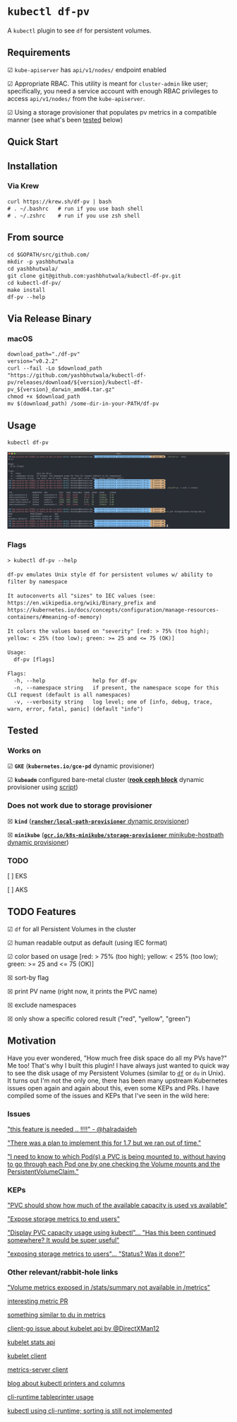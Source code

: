 # `kubectl df-pv`

A `kubectl` plugin to see `df` for persistent volumes.

## Requirements

&#9745; `kube-apiserver` has `api/v1/nodes/` endpoint enabled

&#9745; Appropriate RBAC.  This utility is meant for `cluster-admin` like user; specifically, you need a service account with enough RBAC privileges to access `api/v1/nodes/` from the `kube-apiserver`.

&#9745; Using a storage provisioner that populates pv metrics in a compatible manner (see what's been [tested](#tested) below)

## Quick Start

## Installation

### Via Krew

```shell script
curl https://krew.sh/df-pv | bash
# . ~/.bashrc   # run if you use bash shell
# . ~/.zshrc    # run if you use zsh shell
```

## From source

```shell script
cd $GOPATH/src/github.com/
mkdir -p yashbhutwala
cd yashbhutwala/
git clone git@github.com:yashbhutwala/kubectl-df-pv.git
cd kubectl-df-pv/
make install
df-pv --help
```

## Via Release Binary

### macOS

```shell script
download_path="./df-pv"
version="v0.2.2"
curl --fail -Lo $download_path "https://github.com/yashbhutwala/kubectl-df-pv/releases/download/${version}/kubectl-df-pv_${version}_darwin_amd64.tar.gz"
chmod +x $download_path
mv $(download_path) /some-dir-in-your-PATH/df-pv
```

## Usage

```shell script
kubectl df-pv
```

![example output](doc/df-pv-output.png)

### Flags

```shell
> kubectl df-pv --help

df-pv emulates Unix style df for persistent volumes w/ ability to filter by namespace

It autoconverts all "sizes" to IEC values (see: https://en.wikipedia.org/wiki/Binary_prefix and https://kubernetes.io/docs/concepts/configuration/manage-resources-containers/#meaning-of-memory)

It colors the values based on "severity" [red: > 75% (too high); yellow: < 25% (too low); green: >= 25 and <= 75 (OK)]

Usage:
  df-pv [flags]

Flags:
  -h, --help               help for df-pv
  -n, --namespace string   if present, the namespace scope for this CLI request (default is all namespaces)
  -v, --verbosity string   log level; one of [info, debug, trace, warn, error, fatal, panic] (default "info")
```

## Tested

### Works on

&#9745; **`GKE`** (**`kubernetes.io/gce-pd`** dynamic provisioner)

&#9745; **`kubeadm`** configured bare-metal cluster ([**rook ceph block**](https://rook.io/docs/rook/v1.2/ceph-block.html) dynamic provisioner using [script](https://github.com/blackducksoftware/let-me-cluster-that-for-you/blob/master/k8s-addons/storage/external-storage/ceph/install-ceph-provisioner.sh))

### Does not work due to storage provisioner

&#9746; **`kind`** ([**`rancher/local-path-provisioner`** dynamic provisioner](https://github.com/rancher/local-path-provisioner))

&#9746; **`minikube`** ([**`gcr.io/k8s-minikube/storage-provisioner`** minikube-hostpath dynamic provisioner](https://minikube.sigs.k8s.io/docs/handbook/persistent_volumes/))

### TODO

[ ] EKS

[ ] AKS

## TODO Features

&#9745; `df` for all Persistent Volumes in the cluster

&#9745; human readable output as default (using IEC format)

&#9745; color based on usage [red: > 75% (too high); yellow: < 25% (too low); green: >= 25 and <= 75 (OK)]

&#9746; sort-by flag

&#9746; print PV name (right now, it prints the PVC name)

&#9746; exclude namespaces

&#9746; only show a specific colored result ("red", "yellow", "green")

## Motivation

Have you ever wondered, "How much free disk space do all my PVs have?"  Me too!  That's why I built this plugin!  I have always just wanted to quick way to see the disk usage of my Persistent Volumes (similar to [`df`](https://en.wikipedia.org/wiki/Df_(Unix)) or `du` in Unix).  It turns out I'm not the only one, there has been many upstream Kubernetes issues open again and again about this, even some KEPs and PRs.  I have compiled some of the issues and KEPs that I've seen in the wild here:

### Issues

["this feature is needed .. !!!!" - @halradaideh](https://github.com/kubernetes/kubernetes/issues/42465)

["There was a plan to implement this for 1.7 but we ran out of time."](https://github.com/kubernetes/kubernetes/issues/47649)

["I need to know to which Pod(s) a PVC is being mounted to, without having to go through each Pod one by one checking the Volume mounts and the PersistentVolumeClaim."](https://github.com/kubernetes/kubernetes/issues/65233)

### KEPs

["PVC should show how much of the available capacity is used vs available"](https://github.com/kubernetes/enhancements/issues/293)

["Expose storage metrics to end users"](https://github.com/kubernetes/enhancements/issues/363)

["Display PVC capacity usage using kubectl"... "Has this been continued somewhere? It would be super useful"](https://github.com/kubernetes/enhancements/issues/497)

["exposing storage metrics to users"... "Status? Was it done?"](https://github.com/kubernetes/community/pull/855)

### Other relevant/rabbit-hole links

["Volume metrics exposed in /stats/summary not available in /metrics"](https://github.com/kubernetes/kubernetes/issues/34137)

[interesting metric PR](https://github.com/kubernetes/kubernetes/pull/19741/files)

[something similar to du in metrics](https://github.com/kubernetes/kubernetes/blob/v1.16.3/pkg/volume/metrics_du.go)

[client-go issue about kubelet api by @DirectXMan12](https://github.com/kubernetes/client-go/issues/74)

[kubelet stats api](https://github.com/kubernetes/kubernetes/blob/v1.16.3/pkg/kubelet/apis/stats/v1alpha1/types.go)

[kubelet client](https://github.com/kubernetes/kubernetes/tree/v1.16.3/pkg/kubelet/client)

[metrics-server client](https://github.com/kubernetes-sigs/metrics-server/blob/v0.3.6/pkg/sources/summary/client.go)

[blog about kubectl printers and columns](https://blog.mafr.de/2019/04/22/using-kubectl-printers-and-plugins/)

[cli-runtime tableprinter usage](https://github.com/kubernetes/cli-runtime/blob/kubernetes-1.17.0-rc.1/pkg/printers/tableprinter_test.go)

[kubectl using cli-runtime; sorting is still not implemented](https://github.com/kubernetes/kubectl/blob/kubernetes-1.17.0-rc.1/pkg/cmd/get/humanreadable_flags.go#L98)
